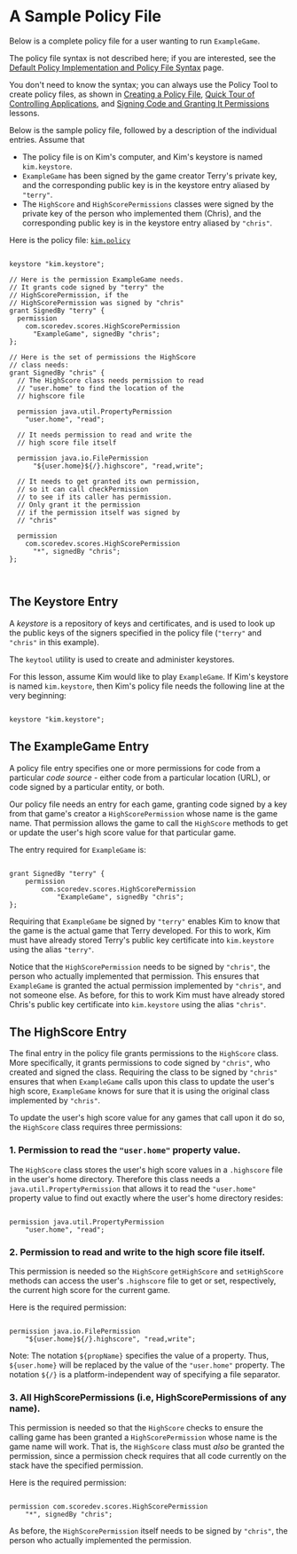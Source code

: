 
# A Sample Policy File

Below is a complete policy file for a user wanting to run `ExampleGame`.

The policy file syntax is not described here; if you are interested, see the 
[Default Policy Implementation and Policy File Syntax](https://docs.oracle.com/javase/8/docs/technotes/guides/security/PolicyFiles.html) page.

You don't need to know the syntax; you can always use the Policy Tool to create policy files, as shown in 
[Creating a Policy File](../tour1/index.html), 
[Quick Tour of Controlling Applications](../tour2/index.html), and 
[Signing Code and Granting It Permissions](../toolsign/index.html) lessons.

Below is the sample policy file, followed by a description of the individual entries. Assume that

- The policy file is on Kim's computer, and Kim's keystore is named `kim.keystore`.
- `ExampleGame` has been signed by the game creator Terry's private key, and the corresponding public key is in the keystore entry aliased by `"terry"`.
- The `HighScore` and `HighScorePermissions` classes were signed by the private key of the person who implemented them (Chris), and the corresponding public key is in the keystore entry aliased by `"chris"`.

Here is the policy file: 
[`kim.policy`](examples/kim.policy)

```

keystore "kim.keystore";

// Here is the permission ExampleGame needs.
// It grants code signed by "terry" the
// HighScorePermission, if the
// HighScorePermission was signed by "chris"
grant SignedBy "terry" {
  permission
    com.scoredev.scores.HighScorePermission
      "ExampleGame", signedBy "chris";
};

// Here is the set of permissions the HighScore
// class needs:
grant SignedBy "chris" {
  // The HighScore class needs permission to read
  // "user.home" to find the location of the
  // highscore file

  permission java.util.PropertyPermission
    "user.home", "read";

  // It needs permission to read and write the
  // high score file itself

  permission java.io.FilePermission
      "${user.home}${/}.highscore", "read,write";

  // It needs to get granted its own permission,
  // so it can call checkPermission
  // to see if its caller has permission.
  // Only grant it the permission
  // if the permission itself was signed by
  // "chris"

  permission
    com.scoredev.scores.HighScorePermission 
      "*", signedBy "chris";
};



```

## The Keystore Entry

A *keystore* is a repository of keys and certificates, and is used to look up the public keys of the signers specified in the policy file (`"terry"` and `"chris"` in this example).

The `keytool` utility is used to create and administer keystores.

For this lesson, assume Kim would like to play `ExampleGame`. If Kim's keystore is named `kim.keystore`, then Kim's policy file needs the following line at the very beginning:

```

keystore "kim.keystore";

```

## The ExampleGame Entry

A policy file entry specifies one or more permissions for code from a particular *code source* - either code from a particular location (URL), or code signed by a particular entity, or both.

Our policy file needs an entry for each game, granting code signed by a key from that game's creator a `HighScorePermission` whose name is the game name. That permission allows the game to call the `HighScore` methods to get or update the user's high score value for that particular game.

The entry required for `ExampleGame` is:

```

grant SignedBy "terry" {
    permission
        com.scoredev.scores.HighScorePermission 
            "ExampleGame", signedBy "chris";
};

```

Requiring that `ExampleGame` be signed by `"terry"` enables Kim to know that the game is the actual game that Terry developed. For this to work, Kim must have already stored Terry's public key certificate into `kim.keystore` using the alias `"terry"`.

Notice that the `HighScorePermission` needs to be signed by `"chris"`, the person who actually implemented that permission. This ensures that `ExampleGame` is granted the actual permission implemented by `"chris"`, and not someone else. As before, for this to work Kim must have already stored Chris's public key certificate into `kim.keystore` using the alias `"chris"`.

## The HighScore Entry

The final entry in the policy file grants permissions to the `HighScore` class. More specifically, it grants permissions to code signed by `"chris"`, who created and signed the class. Requiring the class to be signed by `"chris"` ensures that when `ExampleGame` calls upon this class to update the user's high score, `ExampleGame` knows for sure that it is using the original class implemented by `"chris"`.

To update the user's high score value for any games that call upon it do so, the `HighScore` class requires three permissions:

### 1. Permission to read the `"user.home"` property value.

The `HighScore` class stores the user's high score values in a `.highscore` file in the user's home directory. Therefore this class needs a `java.util.PropertyPermission` that allows it to read the `"user.home"` property value to find out exactly where the user's home directory resides:

```

permission java.util.PropertyPermission 
    "user.home", "read";

```

### 2. Permission to read and write to the high score file itself.

This permission is needed so the `HighScore` `getHighScore` and `setHighScore` methods can access the user's `.highscore` file to get or set, respectively, the current high score for the current game.

Here is the required permission:

```

permission java.io.FilePermission
    "${user.home}${/}.highscore", "read,write";

```

Note: The notation `${propName}` specifies the value of a property. Thus, `${user.home}` will be replaced by the value of the `"user.home"` property. The notation `${/}` is a platform-independent way of specifying a file separator.

### 3. All HighScorePermissions (i.e, HighScorePermissions of any name).

This permission is needed so that the `HighScore` checks to ensure the calling game has been granted a `HighScorePermission` whose name is the game name will work. That is, the `HighScore` class must *also* be granted the permission, since a permission check requires that all code currently on the stack have the specified permission.

Here is the required permission:

```

permission com.scoredev.scores.HighScorePermission
    "*", signedBy "chris";

```

As before, the `HighScorePermission` itself needs to be signed by `"chris"`, the person who actually implemented the permission.
